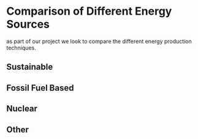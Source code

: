 # Comparison of Different Energy Sources
as part of our project we look to compare the different energy production techniques.

## Sustainable

## Fossil Fuel Based

## Nuclear

## Other 